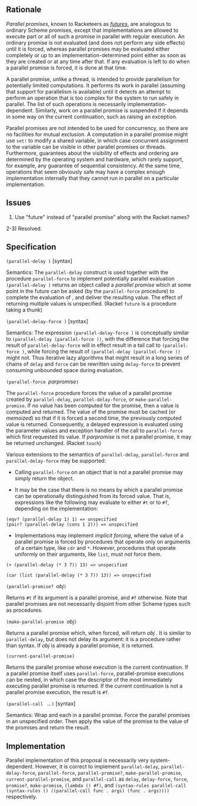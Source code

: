 ## Rationale

*Parallel promises*, known to Racketeers as *[futures](http://docs.racket-lang.org/reference/futures.html)*, are
analogous to ordinary Scheme promises, except that implementations are allowed to execute part or all of such a promise
in parallel with regular execution.  An ordinary promise is not evaluated (and does not perform any side effects)
until it is forced, whereas parallel promises may be evaluated either completely or up to an implementation-determined
point either as soon as they are created or at any time after that.  If any evaluation is left to do when a parallel
promise is forced, it is done
at that time.

A parallel promise, unlike a thread, is intended to provide parallelism for potentially limited computations.
It performs its work in parallel (assuming that support for parallelism is available) until it detects
an attempt to perform an operation that is too complex for the system to run safely in parallel.  The list
of such operations is necessarily implementation-dependent.  Similarly, work on a parallel promise is suspended
if it depends in some way on the current continuation, such as raising an exception.

Parallel promises are not intended to be used for concurrency, so there are no facilities for mutual exclusion.
A computation in a parallel promise might use `set!` to modify a shared variable, in which case concurrent
assignment to the variable can be visible in other parallel promises or threads. Furthermore, guarantees
about the visibility of effects and ordering are determined by the operating system and hardware, which rarely support,
for example, any guarantee of sequential consistency.
At the same time, operations that seem obviously safe may have a complex enough implementation internally
that they cannot run in parallel on a particular implementation.

## Issues

1) Use "future" instead of "parallel promise" along with the Racket names?

2-3) Resolved.

## Specification

`(parallel-delay `<expression>`)` [syntax]

Semantics: The `parallel-delay` construct is used together with
the procedure `parallel-force` to implement potentially parallel evaluation
`(parallel-delay `<expression>`)` returns an object called a
*parallel promise* which at some point in the future can be asked (by
the `parallel-force` procedure) to complete the evaluation of <expression>, and deliver
the resulting value. The effect of <expression> returning
multiple values is unspecified.  (Racket `future` is a procedure taking a thunk)

`(parallel-delay-force `<expression>`)`  [syntax]

Semantics: The expression `(parallel-delay-force `<expression>`)` is
conceptually similar to `(parallel-delay (parallel-force `<expression>`))`, with
the difference that forcing the result of `parallel-delay-force` will
in effect result in a tail call to `(parallel-force `<expression>`)`, while
forcing the result of `(parallel-delay (parallel-force `<expression>`))` might
not. Thus iterative lazy algorithms that might result in a
long series of chains of `delay` and `force` can be rewritten
using `delay-force` to prevent consuming unbounded space
during evaluation.

`(parallel-force `*parpromise*`)`

The `parallel-force` procedure forces the value of a parallel promise created
by `parallel-delay`, `parallel-delay-force`, or `make-parallel-promise`. If no value has
been computed for the promise, then a value is computed
and returned. The value of the promise must be cached
(or *memoized*) so that if it is forced a second time, the
previously computed value is returned. Consequently, a
delayed expression is evaluated using the parameter values
and exception handler of the call to `parallel-force` which first requested
its value. If *parpromise* is not a parallel promise, it may be
returned unchanged.  (Racket `touch`)

Various extensions to the semantics of `parallel-delay`, `parallel-force` and
`parallel-delay-force` may be supported:

* Calling `parallel-force` on an object that is not a parallel promise may simply return the object.

* It may be the case that there is no means by which a parallel promise can be operationally distinguished from its forced value. That is, expressions like the following may evaluate to either `#t` or to `#f`, depending on the implementation:

```
(eqv? (parallel-delay 1) 1) => unspecified
(pair? (parallel-delay (cons 1 2))) => unspecified
```

* Implementations may implement *implicit forcing*, where the value of a parallel promise is forced by procedures that operate only on arguments of a certain type, like `cdr` and `*`. However, procedures that operate uniformly on their arguments, like `list`, must not force them.

```
(+ (parallel-delay (* 3 7)) 13) => unspecified

(car (list (parallel-delay (* 3 7)) 13)) => unspecified
```

`(parallel-promise? `*obj*`)`

Returns `#t` if its argument is a
parallel promise, and `#f` otherwise. Note that parallel promises are not
necessarily disjoint from other Scheme types such as procedures.

`(make-parallel-promise `*obj*`)`

Returns a parallel promise which,
when forced, will return *obj* . It is similar to `parallel-delay`, but
does not delay its argument: it is a procedure rather than
syntax. If *obj* is already a parallel promise, it is returned.

`(current-parallel-promise)`

Returns the parallel promise whose execution is the current continuation. If a parallel promise itself uses `parallel-force`, parallel-promise executions can be nested, in which case the descriptor of the most immediately executing parallel promise is returned. If the current continuation is not a parallel promise execution, the result is `#f`.

`(parallel-call `<func> <arg> ...`)` [syntax]

Semantics:  Wrap <func> and each <arg> in a parallel promise.  Force the parallel promises in an unspecified order.  Then apply the value of the <func> promise to the value of the <arg> promises and return the result.

## Implementation

Parallel implementation of this proposal is necessarily very system-dependent.  However, it is correct to implement
`parallel-delay`, `parallel-delay-force`, `parallel-force`, `parallel-promise?`, `make-parallel-promise`, `current-parallel-promise`, and `parallel-call` as
`delay`, `delay-force`, `force`, `promise?`, `make-promise`, `(lambda () #f)`, and `(syntax-rules parallel-call (syntax-rules () ((parallel-call func . args) (func . args))))` respectively.
